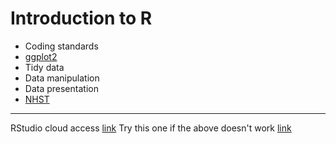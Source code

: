 Introduction to R
=================

- Coding standards
- [ggplot2](https://www.jvcasillas.com/intro_to_r/ggplot2/index.html)
- Tidy data
- Data manipulation
- Data presentation
- [NHST](https://www.jvcasillas.com/intro_to_r/nhst/index.html)

----

RStudio cloud access [link](https://rstudio.cloud/spaces/13371/join?access_code=kxYHQ%2BoI0N4TlfsstEO%2Fn1PsFDyMlNX736ZGuqqA)
Try this one if the above doesn't work [link](https://rstudio.cloud/spaces/13397/join?access_code=EyjsKatogh3byXGXKtMd5o6eW6Xv2eg7SUWlgmi%2B)
